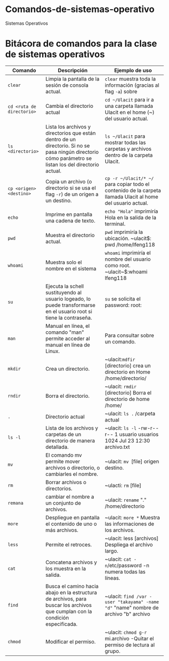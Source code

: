 # Comandos-de-sistemas-operativo
Sistemas Operativos
# Bitácora de comandos para la clase de sistemas operativos

| Comando                     | Descripción                                        | Ejemplo de uso          |
|-----------------------------|----------------------------------------------------|----------------------------------------------------|
| `clear` | Limpia la pantalla de la sesión de consola actual. | `clear` muestra toda la información (gracias al flag `-a`) sobre 
| `cd <ruta de directorio>` | Cambia el directorio actual | `cd ~/Ulacit` para ir a una carpeta llamada Ulacit en el home (~) del usuario actual. |
| `ls <directorio>` | Lista los archivos y directorios que están dentro de un directorio. Si no se pasa ningún directorio cómo parámetro se listan los del directorio actual. | `ls ~/Ulacit` para mostrar todas las carpetas y archivos dentro de la carpeta Ulacit. |
| `cp <origen> <destino>` | Copia un archivo (o directorio si se usa el flag `-r`) de un origen a un destino. | `cp -r ~/Ulacit/* ~/` para copiar todo el contenido de la carpeta llamada Ulacit al home del usuario actual. |
|`echo`| Imprime en pantalla una cadena de texto. | `echo "Hola"` imprimiría Hola en la salida de la terminal. |
|`pwd` | Muestra el directorio actual. | `pwd` imprimiría la ubicación. ~ulacit$: pwd /home/lfeng118|
|`whoami` | Muestra solo el nombre en el sistema | `whoami` imprimiría el nombre del usuario como root. ~ulacit~$:whoami lfeng118|
|`su` | Ejecuta la schell sustituyendo al usuario logeado, lo puede transformarse en el usuario root si tiene la contraseña. |`su` se solicita el password: root: |
|`man` | Manual en línea, el comando "man" permite acceder al manual en línea de Linux. | Para consultar sobre un comando. |  
|`mkdir` | Crea un directorio. | ~ulacit:`mdfir` [directorio] crea un directorio en Home /home/directorio/ | 
|`rndir` | Borra el directorio. | ~ulacit: `rmdir` [directorio] Borra el directorio de home /home/ |
| `. ` | Directorio actual|~ulacit: `ls .`  /carpeta actual|
|`ls -l` | Lista de los archivos y carpetas de un directorio de manera detallada. | ~ulacit: `ls -l` -rw-r--r-- 1 usuario usuarios 1024 Jul 23 12:30 archivo.txt |
| `mv` | El comando mv permite mover archivos o directorio, o cambiarles el nombre. | ~ulacit:  `mv `[file] origen destino. |
| `rm` | Borrar archivos o directorios. | ~ulacti: `rm` [file] |
|`remana` | cambiar el nombre a un conjunto de archivos. | ~ulacit: `rename` "." /home/directorio |
| `more` | Despliegue en pantalla el contenido de uno o más archivos. | ~ulacit: `more *` Muestra las informaciones de los archivos. | 
|` less ` | Permite el retroces. | ~ulacit: less [archivos] Despliega el archivo largo. | 
| `cat` | Concatena archivos y los muestra en la salida. | ~ulacit: `cat -n`/etc/password -n numera todas las líneas. |
| `find` | Busca el camino hacia abajo en la estructura de archivos, para buscar los archivos que cumplan con la condición especificada. | ~ulacit: `find /var -user "takayama" -name "d"` "name" nombre de archivo "b" archivo |
| `chmod` | Modificar el permiso. | ~ulacit: `chmod g-r` mi.archivo -Quitar el permiso de lectura al grupo. | 
